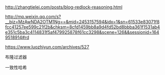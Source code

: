 http://zhangtielei.com/posts/blog-redlock-reasoning.html

http://mp.weixin.qq.com/s?__biz=MzAwNDA2OTM1Ng==&mid=2453157594&idx=1&sn=61533e83071f8fcc41257ee599c21f2b&chksm=8cfd1459bb8a9d4fd52bd8bbba361f1531ab4e351c5ba3c4114831f5af479925878f61cc3298&scene=126&&sessionid=1649518914#rd

https://www.luozhiyun.com/archives/527

布隆过滤器

一致性哈希